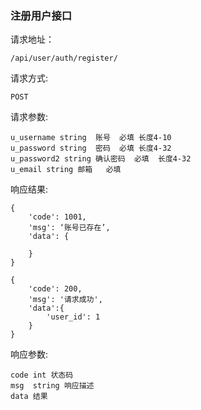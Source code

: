 ### 注册用户接口

请求地址：

    /api/user/auth/register/
请求方式: 

    POST

请求参数:

    u_username string  账号  必填 长度4-10
    u_password string  密码  必填 长度4-32
    u_password2 string 确认密码  必填  长度4-32
    u_email string 邮箱   必填

响应结果:

    {
        'code': 1001,
        'msg': ‘账号已存在’,
        'data': {
        
        }
    }
    
    {
        'code': 200,
        'msg': '请求成功',
        'data':{
            'user_id': 1
        }
    }

响应参数:

    code int 状态码
    msg  string 响应描述
    data 结果
